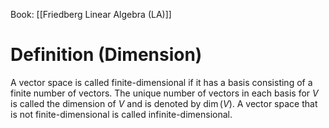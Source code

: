 Book: [[Friedberg Linear Algebra (LA)]]
# Definition (Dimension)
A vector space is called finite-dimensional if it has a basis consisting of a finite number of vectors. 
The unique number of vectors in each basis for $V$ is called the dimension of $V$ and is denoted by $\dim(V)$. 
A vector space that is not finite-dimensional is called infinite-dimensional.